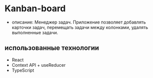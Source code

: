 # Kanban-board

* описание: Менеджер задач. Приложение позволяет добавлять карточки задач, 
  перемещать задачи между колонками, удалять выполненные задачи.

## использованные технологии

* React
* Context API + useReducer
* TypeScript
